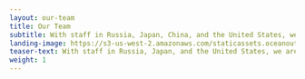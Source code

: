 ```yaml
---
layout: our-team
title: Our Team
subtitle: With staff in Russia, Japan, China, and the United States, we are a team of fishermen, scientists, entrepreneurs, and conservationists.
landing-image: https://s3-us-west-2.amazonaws.com/staticassets.oceanoutcomes.org/rollover+images/our-team-hover.jpg
teaser-text: With staff in Russia, Japan, and the United States, we are a team of fishermen, scientists, entrepreneurs, and conservationists.
weight: 1
---
```

